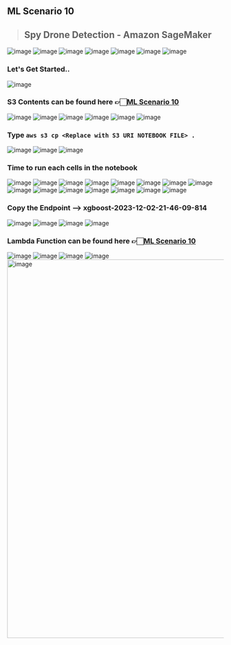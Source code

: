## ML Scenario 10
> ## Spy Drone Detection - Amazon SageMaker

<img alt="image" src="https://github.com/Brindha-m/AWS_Games/assets/72887609/bc8cad5a-e70b-4cc8-bbdb-b3799c3a98cc">

<img alt="image" src="https://github.com/Brindha-m/AWS_Games/assets/72887609/5cc83f58-babb-421a-8550-a119233dd193">

<img alt="image" src="https://github.com/Brindha-m/AWS_Games/assets/72887609/9c3c2a7d-ab3d-43f7-a2d7-7a1d3130edfa">

<img alt="image" src="https://github.com/Brindha-m/AWS_Games/assets/72887609/36a7bd10-3a45-425b-b5fd-8d3d1be29de6">

<img alt="image" src="https://github.com/Brindha-m/AWS_Games/assets/72887609/a2ec3afc-5cd5-4b1d-b988-34c5f032f656">

<img alt="image" src="https://github.com/Brindha-m/AWS_Games/assets/72887609/0e8a191e-849d-48bd-9617-249e8cf2f5c2">

<img alt="image" src="https://github.com/Brindha-m/AWS_Games/assets/72887609/507615c4-fcf3-44d8-8a4f-8dd5fedf4e40">

### Let's Get Started..
<img alt="image" src="https://github.com/Brindha-m/AWS_Games/assets/72887609/17b3d898-a7d0-45e9-a4cf-4ea806c1f697">

### S3 Contents can be found here 👉🏻[ML Scenario 10](https://github.com/Brindha-m/AWS_Games/tree/main/Machine%20Learning%20AWS/Utils/Scenarioo%2010%20-%20Spy%20Drone%20Detection)

<img alt="image" src="https://github.com/Brindha-m/AWS_Games/assets/72887609/74a925c3-5435-4c17-9aff-58163947f5a7">
<img alt="image" src="https://github.com/Brindha-m/AWS_Games/assets/72887609/28a649bf-3fc5-4028-b499-92a5954c7d61">

<img alt="image" src="https://github.com/Brindha-m/AWS_Games/assets/72887609/eeac6a02-7871-4165-a029-59a6cbb7d114">

<img alt="image" src="https://github.com/Brindha-m/AWS_Games/assets/72887609/7e775ff0-a47b-4912-80b5-a26a10f0810e">

<img alt="image" src="https://github.com/Brindha-m/AWS_Games/assets/72887609/0b3aac31-ea20-41df-9e5a-b1bf5e974cf2">
<img alt="image" src="https://github.com/Brindha-m/AWS_Games/assets/72887609/9248cbd1-8668-4185-8f63-f302b42ec11d">

### Type ` aws s3 cp <Replace with S3 URI NOTEBOOK FILE> . `

<img alt="image" src="https://github.com/Brindha-m/AWS_Games/assets/72887609/05f6187b-ecab-4de7-ab9d-875583c6a38a">

<img alt="image" src="https://github.com/Brindha-m/AWS_Games/assets/72887609/ba770945-e520-4797-8277-77587a23805c">

<img alt="image" src="https://github.com/Brindha-m/AWS_Games/assets/72887609/e026f18f-432e-40bb-a10e-4c8763fd9fec">

### Time to run each cells in the notebook

<img alt="image" src="https://github.com/Brindha-m/AWS_Games/assets/72887609/124cf858-2f0a-4bb3-974f-4b4dcc4188df">

<img alt="image" src="https://github.com/Brindha-m/AWS_Games/assets/72887609/160308cc-9208-4666-9e37-0ff4bff238fa">

<img alt="image" src="https://github.com/Brindha-m/AWS_Games/assets/72887609/c1b0aa72-9a1d-4452-9348-635a107e0e4c">
<img alt="image" src="https://github.com/Brindha-m/AWS_Games/assets/72887609/e38b622b-43e6-4a12-b94d-01d05e9cb910">

<img alt="image" src="https://github.com/Brindha-m/AWS_Games/assets/72887609/31d02a0c-4cb2-4d9c-b8a9-eab273086786">
<img alt="image" src="https://github.com/Brindha-m/AWS_Games/assets/72887609/9fd5607d-7f3b-457a-8549-b72d3d6a300f">

<img alt="image" src="https://github.com/Brindha-m/AWS_Games/assets/72887609/bc1f88ac-3c03-40ce-ab86-bc092cb940fc">
<img alt="image" src="https://github.com/Brindha-m/AWS_Games/assets/72887609/cadbd714-38e3-4999-b2f4-58b396be6457">

<img alt="image" src="https://github.com/Brindha-m/AWS_Games/assets/72887609/2db789c6-cdc2-4ba1-8d2f-2da5591d9333">
<img alt="image" src="https://github.com/Brindha-m/AWS_Games/assets/72887609/888b94e6-98eb-4bfe-8fd3-fbd1143d0696">
<img alt="image" src="https://github.com/Brindha-m/AWS_Games/assets/72887609/1e70df45-ab36-4868-b659-98899878fb5f">
<img alt="image" src="https://github.com/Brindha-m/AWS_Games/assets/72887609/bae974c4-8634-4e77-b80f-adec4353d74b">
<img alt="image" src="https://github.com/Brindha-m/AWS_Games/assets/72887609/b0c478d3-132e-40cf-ad70-02eafc4dd193">
<img alt="image" src="https://github.com/Brindha-m/AWS_Games/assets/72887609/e5ecfcc0-7df1-40ff-a307-9f56f07f04d5">
<img alt="image" src="https://github.com/Brindha-m/AWS_Games/assets/72887609/18deeac8-db91-458a-9b93-dbd0fdd9593f">

### Copy the Endpoint --> xgboost-2023-12-02-21-46-09-814

<img alt="image" src="https://github.com/Brindha-m/AWS_Games/assets/72887609/4fe77b2e-0bee-48c1-b381-773181dd9ed3">
<img alt="image" src="https://github.com/Brindha-m/AWS_Games/assets/72887609/b6d57cfe-15f6-4629-8621-53aaea32533f">
<img alt="image" src="https://github.com/Brindha-m/AWS_Games/assets/72887609/9d7a43ef-6776-4b1a-b185-5fd9d1247d04">
<img alt="image" src="https://github.com/Brindha-m/AWS_Games/assets/72887609/fdb1e28d-463f-42b7-a396-6fa19a191217">

### Lambda Function can be found here 👉🏻[ML Scenario 10](https://github.com/Brindha-m/AWS_Games/tree/main/Machine%20Learning%20AWS/Utils/Scenarioo%2010%20-%20Spy%20Drone%20Detection)

<img alt="image" src="https://github.com/Brindha-m/AWS_Games/assets/72887609/ded68fba-8ea1-4d4a-b680-72aabcf03acb">

<img alt="image" src="https://github.com/Brindha-m/AWS_Games/assets/72887609/f82b34f8-5444-46f6-9ffc-7423e1a6ab82">
<img alt="image" src="https://github.com/Brindha-m/AWS_Games/assets/72887609/5b2794e0-8207-4d78-8d17-0aacef084c7c">
<img alt="image" src="https://github.com/Brindha-m/AWS_Games/assets/72887609/74f2ee41-3d6c-4cbe-85e7-5c8322b046f8">

<img width="879" alt="image" src="https://github.com/Brindha-m/AWS_Games/assets/72887609/caebe1aa-4b64-4aca-a69a-3fdfb9351945">
